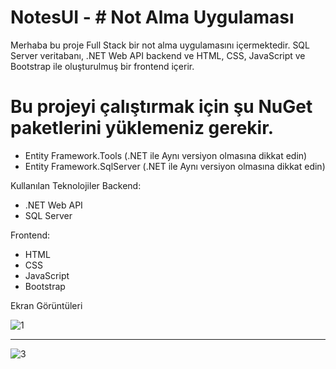  # NotesUI - # Not Alma Uygulaması

Merhaba bu proje Full Stack bir not alma uygulamasını içermektedir. SQL Server veritabanı, .NET Web API backend ve HTML, CSS, JavaScript ve Bootstrap ile oluşturulmuş bir frontend içerir.

# Bu projeyi çalıştırmak için şu NuGet paketlerini yüklemeniz gerekir.
- Entity Framework.Tools (.NET ile Aynı versiyon olmasına dikkat edin)
- Entity Framework.SqlServer (.NET ile Aynı versiyon olmasına dikkat edin)

Kullanılan Teknolojiler
Backend:

- .NET Web API
- SQL Server

Frontend:
- HTML
- CSS
- JavaScript
- Bootstrap

Ekran Görüntüleri

<img src="https://i.ibb.co/vdBFG4y/1.png" alt="1" border="0">

<hr>

<img src="https://i.ibb.co/0YPtVWH/3.png" alt="3" border="0">
